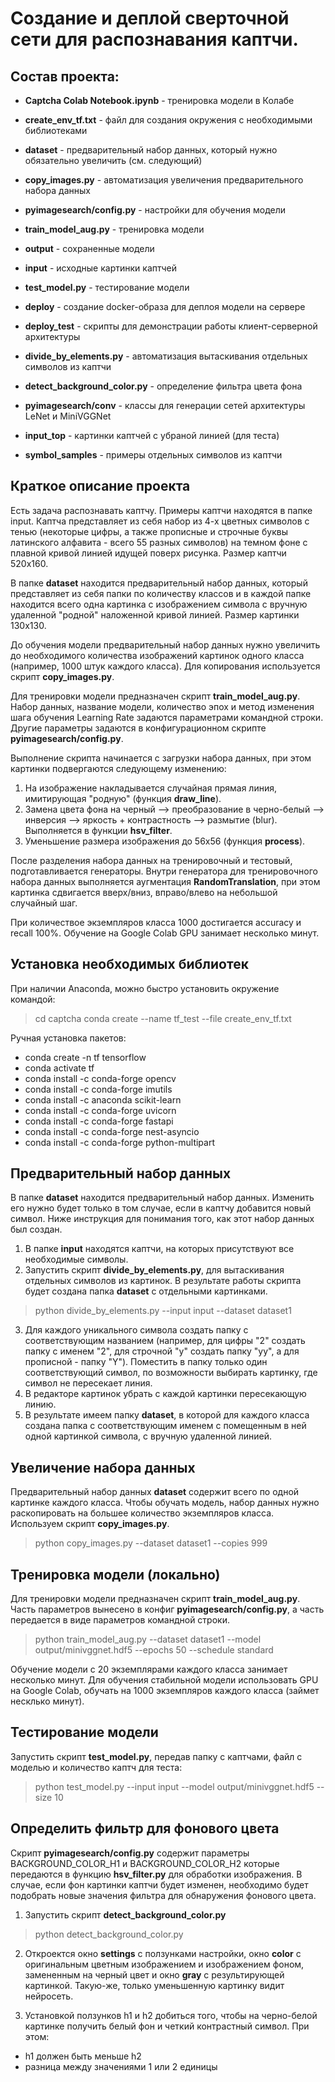 # Создание и деплой сверточной сети для распознавания каптчи.


## Состав проекта:

- **Captcha Colab Notebook.ipynb** - тренировка модели в Колабе

- **create_env_tf.txt** - файл для создания окружения с необходимыми библиотеками

- **dataset** - предварительный набор данных, который нужно обязательно увеличить (см. следующий)
- **copy_images.py** - автоматизация увеличения предварительного набора данных
- **pyimagesearch/config.py** - настройки для обучения модели
- **train_model_aug.py** - тренировка модели
- **output** - сохраненные модели

- **input** - исходные картинки каптчей
- **test_model.py** - тестирование модели

- **deploy** - создание docker-образа для деплоя модели на сервере
- **deploy_test** - скрипты для демонстрации работы клиент-серверной архитектуры

- **divide_by_elements.py** - автоматизация вытаскивания отдельных символов из каптчи
- **detect_background_color.py** - определение фильтра цвета фона

- **pyimagesearch/conv** - классы для генерации сетей архитектуры LeNet и MiniVGGNet
- **input_top** - картинки каптчей с убраной линией (для теста)
- **symbol_samples** - примеры отдельных символов из каптчи


## Краткое описание проекта

Есть задача распознавать каптчу. Примеры каптчи находятся в папке input. Каптча представляет из себя набор из 4-х цветных символов с тенью (некоторые цифры, а также прописные и строчные буквы латинского алфавита - всего 55 разных символов) на темном фоне с плавной кривой линией идущей поверх рисунка. Размер каптчи 520x160.

В папке **dataset** находится предварительный набор данных, который представляет из себя папки по количеству классов и в каждой папке находится всего одна картинка с изображением символа с вручную удаленной "родной" наложенной кривой линией. Размер картинки 130x130.

До обучения модели предварительный набор данных нужно увеличить до необходимого количества изображений картинок одного класса (например, 1000 штук каждого класса). Для копирования используется скрипт **copy_images.py**.

Для тренировки модели предназначен скрипт **train_model_aug.py**. Набор данных, название модели, количество эпох и метод изменения шага обучения Learning Rate задаются параметрами командной строки. Другие параметры задаются в конфигурационном скрипте **pyimagesearch/config.py**.

Выполнение скрипта начинается с загрузки набора данных, при этом картинки подвергаются следующему изменению:
1. На изображение накладывается случайная прямая линия, имитирующая "родную" (функция **draw_line**).
2. Замена цвета фона на черный --> преобразование в черно-белый --> инверсия --> яркость + контрастность --> размытие (blur). Выполняется в функции **hsv_filter**. 
3. Уменьшение размера изображения до 56x56 (функция **process**).

После разделения набора данных на тренировочный и тестовый, подготавливается генераторы. Внутри генератора для тренировочного набора данных выполняется аугментация **RandomTranslation**, при этом картинка сдвигается вверх/вниз, вправо/влево на небольшой случайный шаг.

При количествое экземпляров класса 1000 достигается accuracy и recall 100%. Обучение на Google Colab GPU занимает несколько минут.


## Установка необходимых библиотек

При наличии Anaconda, можно быстро установить окружение командой:

> cd captcha
> conda create --name tf_test --file create_env_tf.txt

Ручная установка пакетов:
- conda create -n tf tensorflow
- conda activate tf
- conda install -c conda-forge opencv
- conda install -c conda-forge imutils
- conda install -c anaconda scikit-learn
- conda install -c conda-forge uvicorn
- conda install -c conda-forge fastapi
- conda install -c conda-forge nest-asyncio
- conda install -c conda-forge python-multipart


## Предварительный набор данных

В папке **dataset** находится предварительный набор данных. Изменить его нужно будет только в том случае, если в каптчу добавится новый символ. Ниже инструкция для понимания того, как этот набор данных был создан.

1. В папке **input** находятся каптчи, на которых присутствуют все необходимые символы.
2. Запустить скрипт **divide_by_elements.py**, для вытаскивания отдельных символов из картинок. В результате работы скрипта будет создана папка **dataset** с отдельными картинками.

> python divide_by_elements.py --input input --dataset dataset1

3. Для каждого уникального символа создать папку с соответствующим названием (например, для цифры "2" создать папку с именем "2", для строчной "y" создать папку "yy", а для прописной - папку "Y"). Поместить в папку только один соответствующий символ, по возможности выбирать картинку, где символ не пересекает линия.
4. В редакторе картинок убрать с каждой картинки пересекающую линию.
5. В результате имеем папку **dataset**, в которой для каждого класса создана папка с соответствующим именем с помещенным в ней одной картинкой символа, с вручную удаленной линией.


## Увеличение набора данных

Предварительный набор данных **dataset** содержит всего по одной картинке каждого класса. Чтобы обучать модель, набор данных нужно раскопировать на большее количество экземпляров класса. Используем скрипт **copy_images.py**.

> python copy_images.py --dataset dataset1 --copies 999


## Тренировка модели (локально)

Для тренировки модели предназначен скрипт **train_model_aug.py**. Часть параметров вынесено в конфиг **pyimagesearch/config.py**, а часть передается в виде параметров командной строки.

> python train_model_aug.py --dataset dataset1 --model output/minivggnet.hdf5 --epochs 50 --schedule standard

Обучение модели с 20 экземплярами каждого класса занимает несколько минут. Для обучения стабильной модели использовать GPU на Google Colab, обучать на 1000 экземпляров каждого класса (займет несклько минут).


## Тестирование модели

Запустить скрипт **test_model.py**, передав папку с каптчами, файл с моделью и количество каптч для теста:

> python test_model.py --input input --model output/minivggnet.hdf5 --size 10


## Определить фильтр для фонового цвета

Скрипт **pyimagesearch/config.py** содержит параметры BACKGROUND_COLOR_H1 и BACKGROUND_COLOR_H2 которые передаются в функцию **hsv_filter.py** для обработки изображения. В случае, если фон картинки каптчи будет изменен, необходимо будет подобрать новые значения фильтра для обнаружения фонового цвета.

1. Запустить скрипт **detect_background_color.py**

> python detect_background_color.py

2. Откроектся окно **settings** с ползунками настройки, окно **color** с оригинальным цветным изображением и изображением фоном, замененным на черный цвет и окно **gray** с результирующей картинкой. Такую-же, только уменьшенную картинку видит нейросеть.

3. Установкой ползунков h1 и h2 добиться того, чтобы на черно-белой картинке получить белый фон и четкий контрастный символ. При этом:
- h1 должен быть меньше h2
- разница между значениями 1 или 2 единицы
